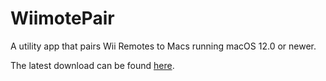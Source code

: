 # WiimotePair

A utility app that pairs Wii Remotes to Macs running macOS 12.0 or newer.

The latest download can be found [here](https://github.com/dolphin-emu/WiimotePair/releases/latest).
